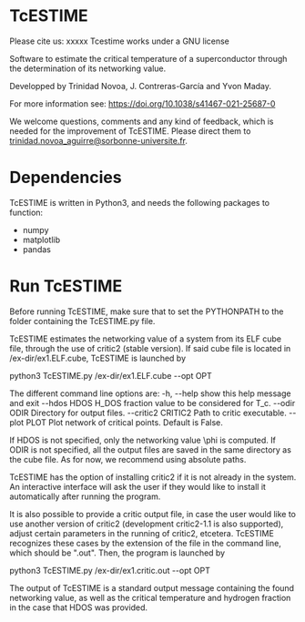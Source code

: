 
# TcESTIME
Please cite us: xxxxx
Tcestime works under a GNU license

Software to estimate the critical temperature of a superconductor
through the determination of its networking value.

Developped by Trinidad Novoa, J. Contreras-García and Yvon Maday.

For more information see: https://doi.org/10.1038/s41467-021-25687-0

We welcome questions, comments and any kind of feedback, which is 
needed for the improvement of TcESTIME. Please direct them to 
trinidad.novoa_aguirre@sorbonne-universite.fr.

#  Dependencies 

TcESTIME is written in Python3, and needs the following packages to
function:

* numpy
* matplotlib
* pandas



#  Run TcESTIME  

Before running TcESTIME, make sure that to set the PYTHONPATH to the folder containing the TcESTIME.py file.

TcESTIME estimates the networking value of a system from its ELF cube
file, through the use of critic2 (stable version). If said cube file 
is located in /ex-dir/ex1.ELF.cube, TcESTIME is 
launched by

python3 TcESTIME.py /ex-dir/ex1.ELF.cube --opt OPT

The different command line options are:
  -h, --help         show this help message and exit
  --hdos HDOS        H_DOS fraction value to be considered for T_c.
  --odir ODIR        Directory for output files.
  --critic2 CRITIC2  Path to critic executable.
  --plot PLOT        Plot network of critical points. Default is False.


If HDOS is not specified, only the networking value \phi is computed.
If ODIR is not specified, all the output files are saved in the same 
directory as the cube file. As for now, we recommend using absolute 
paths. 

TcESTIME has the option of installing critic2 if it is not already in
the system. An interactive interface will ask the user if they would
like to install it automatically after running the program.

It is also possible to provide a critic output file, in case the user 
would like to use another version of critic2 (development critic2-1.1 
is also supported), adjust certain parameters in the running of critic2,
etcetera. TcESTIME recognizes these cases by the extension of the file
in the command line, which should be ".out". Then, the program is 
launched by

python3 TcESTIME.py /ex-dir/ex1.critic.out --opt OPT

The output of TcESTIME is a standard output message containing the found
networking value, as well as the critical temperature and hydrogen 
fraction in the case that HDOS was provided. 
